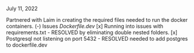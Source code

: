 July 11, 2022

Partnered with Laim in creating the required files needed to run the docker containers. 
(-) Issues
    *Dockerfile.dev*
    [x] Running into issues with requirements.txt
        - RESOLVED by eliminating double nested folders. 
    [x] Postgresql not listening on port 5432
        - RESOLVED needed to add postgres to dockerfile.dev